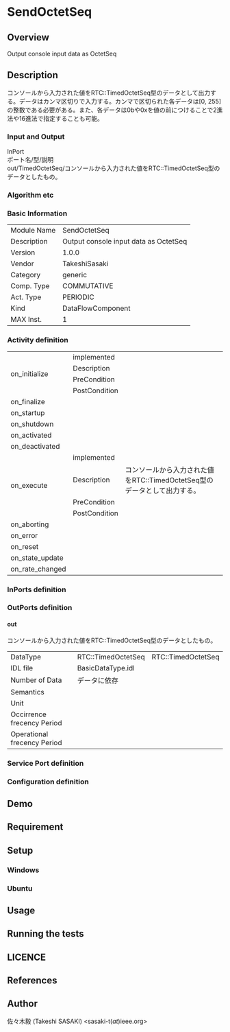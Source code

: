 ﻿# SendOctetSeq

## Overview

Output console input data as OctetSeq

## Description

コンソールから入力された値をRTC::TimedOctetSeq型のデータとして出力する。データはカンマ区切りで入力する。カンマで区切られた各データは[0, 255]の整数である必要がある。また、各データは0bや0xを値の前につけることで2進法や16進法で指定することも可能。

### Input and Output

InPort<br/>ポート名/型/説明<br/>out/TimedOctetSeq/コンソールから入力された値をRTC::TimedOctetSeq型のデータとしたもの。

### Algorithm etc



### Basic Information

|  |  |
----|---- 
| Module Name | SendOctetSeq |
| Description | Output console input data as OctetSeq |
| Version | 1.0.0 |
| Vendor | TakeshiSasaki |
| Category | generic |
| Comp. Type | COMMUTATIVE |
| Act. Type | PERIODIC |
| Kind | DataFlowComponent |
| MAX Inst. | 1 |

### Activity definition

<table>
  <tr>
    <td rowspan="4">on_initialize</td>
    <td colspan="2">implemented</td>
    <tr>
      <td>Description</td>
      <td></td>
    </tr>
    <tr>
      <td>PreCondition</td>
      <td></td>
    </tr>
    <tr>
      <td>PostCondition</td>
      <td></td>
    </tr>
  </tr>
  <tr>
    <td>on_finalize</td>
    <td colspan="2"></td>
  </tr>
  <tr>
    <td>on_startup</td>
    <td colspan="2"></td>
  </tr>
  <tr>
    <td>on_shutdown</td>
    <td colspan="2"></td>
  </tr>
  <tr>
    <td>on_activated</td>
    <td colspan="2"></td>
  </tr>
  <tr>
    <td>on_deactivated</td>
    <td colspan="2"></td>
  </tr>
  <tr>
    <td rowspan="4">on_execute</td>
    <td colspan="2">implemented</td>
    <tr>
      <td>Description</td>
      <td>コンソールから入力された値をRTC::TimedOctetSeq型のデータとして出力する。</td>
    </tr>
    <tr>
      <td>PreCondition</td>
      <td></td>
    </tr>
    <tr>
      <td>PostCondition</td>
      <td></td>
    </tr>
  </tr>
  <tr>
    <td>on_aborting</td>
    <td colspan="2"></td>
  </tr>
  <tr>
    <td>on_error</td>
    <td colspan="2"></td>
  </tr>
  <tr>
    <td>on_reset</td>
    <td colspan="2"></td>
  </tr>
  <tr>
    <td>on_state_update</td>
    <td colspan="2"></td>
  </tr>
  <tr>
    <td>on_rate_changed</td>
    <td colspan="2"></td>
  </tr>
</table>

### InPorts definition


### OutPorts definition

#### out

コンソールから入力された値をRTC::TimedOctetSeq型のデータとしたもの。

<table>
  <tr>
    <td>DataType</td>
    <td>RTC::TimedOctetSeq</td>
    <td>RTC::TimedOctetSeq</td>
  </tr>
  <tr>
    <td>IDL file</td>
    <td colspan="2">BasicDataType.idl</td>
  </tr>
  <tr>
    <td>Number of Data</td>
    <td colspan="2">データに依存</td>
  </tr>
  <tr>
    <td>Semantics</td>
    <td colspan="2"></td>
  </tr>
  <tr>
    <td>Unit</td>
    <td colspan="2"></td>
  </tr>
  <tr>
    <td>Occirrence frecency Period</td>
    <td colspan="2"></td>
  </tr>
  <tr>
    <td>Operational frecency Period</td>
    <td colspan="2"></td>
  </tr>
</table>


### Service Port definition


### Configuration definition


## Demo

## Requirement

## Setup

### Windows

### Ubuntu

## Usage

## Running the tests

## LICENCE




## References




## Author

佐々木毅 (Takeshi SASAKI) <sasaki-t(_at_)ieee.org>
